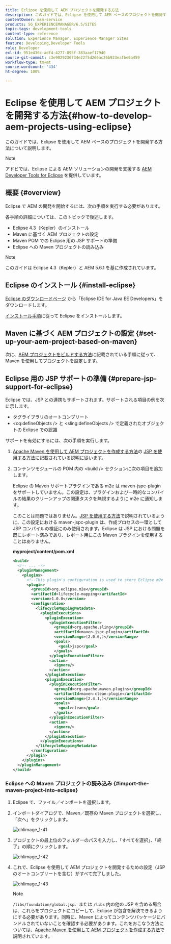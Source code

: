 ```yaml
---
title: Eclipse を使用して AEM プロジェクトを開発する方法
description: このガイドでは、Eclipse を使用して AEM ベースのプロジェクトを開発する方法について説明します
contentOwner: msm-service
products: SG_EXPERIENCEMANAGER/6.5/SITES
topic-tags: development-tools
content-type: reference
solution: Experience Manager, Experience Manager Sites
feature: Developing,Developer Tools
role: Developer
exl-id: 951e436c-adf4-4277-895f-383aaef17940
source-git-commit: c3e9029236734e22f5d266ac26b923eafbe0a459
workflow-type: tm+mt
source-wordcount: '434'
ht-degree: 100%

---
```


# Eclipse を使用して AEM プロジェクトを開発する方法{#how-to-develop-aem-projects-using-eclipse}

このガイドでは、Eclipse を使用して AEM ベースのプロジェクトを開発する方法について説明します。

>[!NOTE]
>
>アドビでは、Eclipse による AEM ソリューションの開発を支援する [AEM Developer Tools for Eclipse](/help/sites-developing/aem-eclipse.md) を提供しています。

## 概要 {#overview}

Eclipse で AEM の開発を開始するには、次の手順を実行する必要があります。

各手順の詳細については、このトピックで後述します。

* Eclipse 4.3（Kepler）のインストール
* Maven に基づく AEM プロジェクトの設定
* Maven POM での Eclipse 用の JSP サポートの準備
* Eclipse への Maven プロジェクトの読み込み

>[!NOTE]
>
>このガイドは Eclipse 4.3（Kepler）と AEM 5.6.1 を基に作成されています。

## Eclipse のインストール {#install-eclipse}

[Eclipse のダウンロードページ](https://www.eclipse.org/downloads/) から「Eclipse IDE for Java EE Developers」をダウンロードします。

[インストール手順](https://wiki.eclipse.org/Eclipse/Installation)に従って Eclipse をインストールします。

## Maven に基づく AEM プロジェクトの設定 {#set-up-your-aem-project-based-on-maven}

次に、[AEM プロジェクトをビルドする方法](/help/sites-developing/ht-projects-maven.md)に記載されている手順に従って、Maven を使用してプロジェクトを設定します。

## Eclipse 用の JSP サポートの準備 {#prepare-jsp-support-for-eclipse}

Eclipse では、JSP との連携もサポートされます。サポートされる項目の例を次に示します。

* タグライブラリのオートコンプリート
* &lt;cq:defineObjects /> と &lt;sling:defineObjects /> で定義されたオブジェクトの Eclipse での認識

サポートを有効にするには、次の手順を実行します。

1. [Apache Maven を使用して AEM プロジェクトを作成する方法](/help/sites-developing/ht-projects-maven.md)の [JSP を使用する方法](/help/sites-developing/ht-projects-maven.md#how-to-work-with-jsps)に記載されている説明に従います。
1. コンテンツモジュールの POM 内の &lt;build /> セクションに次の項目を追加します。

   Eclipse の Maven サポートプラグインである m2e は maven-jspc-plugin をサポートしていません。この設定は、プラグインおよび一時的なコンパイルの結果のクリーンアップの関連タスクを無視するように m2e に通知します。

   このことは問題ではありません。[JSP を使用する方法](/help/sites-developing/ht-projects-maven.md#how-to-work-with-jsps)で説明されているように、この設定における maven-jspc-plugin は、作成プロセスの一環として JSP コンパイルの検証にのみ使用されます。Eclipse は JSP における問題を既にレポート済みであり、レポート用にこの Maven プラグインを使用することはありません。

   **myproject/content/pom.xml**

   ```xml
   <build>
     <!-- ... -->
     <pluginManagement>
       <plugins>
         <!--This plugin's configuration is used to store Eclipse m2e settings only. It has no influence on the Maven build itself.-->
         <plugin>
           <groupId>org.eclipse.m2e</groupId>
           <artifactId>lifecycle-mapping</artifactId>
           <version>1.0.0</version>
           <configuration>
             <lifecycleMappingMetadata>
               <pluginExecutions>
                 <pluginExecution>
                   <pluginExecutionFilter>
                     <groupId>org.apache.sling</groupId>
                     <artifactId>maven-jspc-plugin</artifactId>
                     <versionRange>[2.0.6,)</versionRange>
                     <goals>
                       <goal>jspc</goal>
                     </goals>
                   </pluginExecutionFilter>
                   <action>
                     <ignore/>
                   </action>
                 </pluginExecution>
                 <pluginExecution>
                   <pluginExecutionFilter>
                     <groupId>org.apache.maven.plugins</groupId>
                     <artifactId>maven-clean-plugin</artifactId>
                     <versionRange>[2.4.1,)</versionRange>
                     <goals>
                       <goal>clean</goal>
                     </goals>
                   </pluginExecutionFilter>
                   <action>
                     <ignore/>
                   </action>
                 </pluginExecution>
               </pluginExecutions>
             </lifecycleMappingMetadata>
           </configuration>
         </plugin>
       </plugins>
     </pluginManagement>
   </build>
   ```

### Eclipse への Maven プロジェクトの読み込み {#import-the-maven-project-into-eclipse}

1. Eclipse で、ファイル／インポートを選択します。
1. インポートダイアログで、Maven／既存の Maven プロジェクトを選択し、「次へ」をクリックします。

   ![chlimage_1-41](assets/chlimage_1-41a.png)

1. プロジェクトの最上位のフォルダーのパスを入力し、「すべてを選択」、「終了」の順にクリックします。

   ![chlimage_1-42](assets/chlimage_1-42a.png)

1. これで、Eclipse を使用して AEM プロジェクトを開発するための設定（JSP のオートコンプリートを含む）がすべて完了しました。

   ![chlimage_1-43](assets/chlimage_1-43a.png)

   >[!NOTE]
   >
   >`/libs/foundation/global.jsp`、または `/libs` 内の他の JSP を含める場合は、これらをプロジェクトにコピーして、Eclipse が包含を解決できるようにする必要があります。同時に、Maven によってコンテンツパッケージにバンドルされていないことを確認する必要があります。これをおこなう方法については、[Apache Maven を使用して AEM プロジェクトを作成する方法](/help/sites-developing/ht-projects-maven.md)で説明されています。
